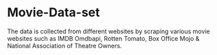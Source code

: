# Movie-Data-set
The data is collected from different websites by scraping various movie websites such as IMDB Omdbapi, Rotten Tomato, Box Office Mojo & National Association of Theatre Owners. 
